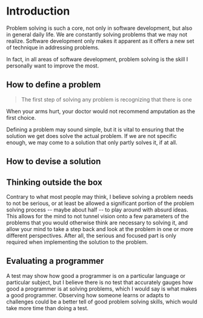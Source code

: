 # Introduction

Problem solving is such a core, not only in software development, but
also in general daily life. We are constantly solving problems that we
may not realize. Software development only makes it apparent as it
offers a new set of technique in addressing problems.

In fact, in all areas of software development, problem solving is the
skill I personally want to improve the most.

## How to define a problem

> The first step of solving any problem is recognizing that there is
one

When your arms hurt, your doctor would not recommend amputation as the
first choice.

Defining a problem may sound simple, but it is vital to ensuring that
the solution we get does solve the actual problem. If we are not
specific enough, we may come to a solution that only partly solves it,
if at all.

## How to devise a solution

## Thinking outside the box

Contrary to what most people may think, I believe solving a problem
needs to not be serious, or at least be allowed a significant portion
of the problem solving process -- maybe about half -- to play around
with absurd ideas. This allows for the mind to not tunnel vision onto
a few parameters of the problems that you would otherwise think are
necessary to solving it, and allow your mind to take a step back and
look at the problem in one or more different perspectives. After all,
the serious and focused part is only required when implementing the
solution to the problem.

## Evaluating a programmer

A test may show how good a programmer is on a particular language or
particular subject, but I believe there is no test that accurately
gauges how good a programmer is at solving problems, which I would say
is what makes a good programmer. Observing how someone learns or adapts
to challenges could be a better tell of good problem solving skills,
which would take more time than doing a test.
